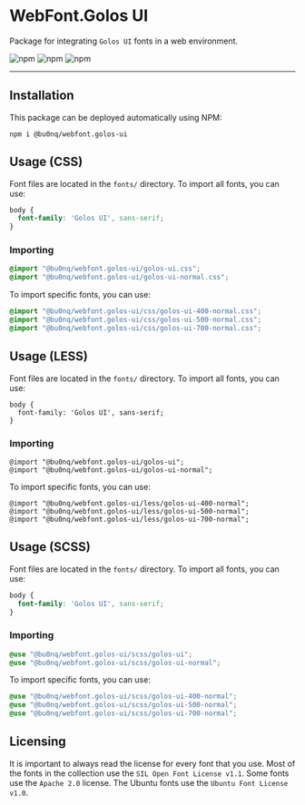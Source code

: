 # WebFont.Golos UI

Package for integrating `Golos UI` fonts in a web environment.

![npm](https://img.shields.io/npm/v/@bu0nq/webfont.golos-ui?style=for-the-badge)
![npm](https://img.shields.io/npm/dm/@bu0nq/webfont.golos-ui?style=for-the-badge)
![npm](https://img.shields.io/npm/dt/@bu0nq/webfont.golos-ui?style=for-the-badge)
___

## Installation

This package can be deployed automatically using NPM:

```
npm i @bu0nq/webfont.golos-ui
```

## Usage (CSS)

Font files are located in the `fonts/` directory. To import all fonts, you can use:

```css
body {
  font-family: 'Golos UI', sans-serif;
}
```

### Importing

```css
@import "@bu0nq/webfont.golos-ui/golos-ui.css";
@import "@bu0nq/webfont.golos-ui/golos-ui-normal.css";
```

To import specific fonts, you can use:

```css
@import "@bu0nq/webfont.golos-ui/css/golos-ui-400-normal.css";
@import "@bu0nq/webfont.golos-ui/css/golos-ui-500-normal.css";
@import "@bu0nq/webfont.golos-ui/css/golos-ui-700-normal.css";
```

## Usage (LESS)

Font files are located in the `fonts/` directory. To import all fonts, you can use:

```less
body {
  font-family: 'Golos UI', sans-serif;
}
```

### Importing

```less
@import "@bu0nq/webfont.golos-ui/golos-ui";
@import "@bu0nq/webfont.golos-ui/golos-ui-normal";
```

To import specific fonts, you can use:

```less
@import "@bu0nq/webfont.golos-ui/less/golos-ui-400-normal";
@import "@bu0nq/webfont.golos-ui/less/golos-ui-500-normal";
@import "@bu0nq/webfont.golos-ui/less/golos-ui-700-normal";
```

## Usage (SCSS)

Font files are located in the `fonts/` directory. To import all fonts, you can use:

```scss
body {
  font-family: 'Golos UI', sans-serif;
}
```

### Importing

```scss
@use "@bu0nq/webfont.golos-ui/scss/golos-ui";
@use "@bu0nq/webfont.golos-ui/scss/golos-ui-normal";
```

To import specific fonts, you can use:

```scss
@use "@bu0nq/webfont.golos-ui/scss/golos-ui-400-normal";
@use "@bu0nq/webfont.golos-ui/scss/golos-ui-500-normal";
@use "@bu0nq/webfont.golos-ui/scss/golos-ui-700-normal";
```

## Licensing

It is important to always read the license for every font that you use. Most of the fonts in the collection use the `SIL
Open Font License v1.1`. Some fonts use the `Apache 2.0` license. The Ubuntu fonts use the `Ubuntu Font License v1.0`.
